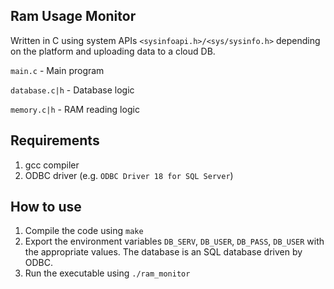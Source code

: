 ## Ram Usage Monitor 
Written in C using system APIs ```<sysinfoapi.h>/<sys/sysinfo.h>``` depending on the platform and uploading data to a cloud DB.

```main.c``` - Main program

```database.c|h``` - Database logic

```memory.c|h``` - RAM reading logic

## Requirements
1. gcc compiler
2. ODBC driver (e.g. ```ODBC Driver 18 for SQL Server```)

## How to use
1. Compile the code using ```make```
2. Export the environment variables ```DB_SERV```, ```DB_USER```, ```DB_PASS```, ```DB_USER``` with the appropriate values. The database is an SQL database driven by ODBC.
3. Run the executable using ```./ram_monitor```